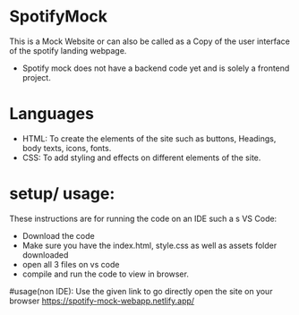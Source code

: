 # SpotifyMock
This is a Mock Website or can also be called as a Copy of the user interface of the spotify landing webpage. 
* Spotify mock does not have a backend code yet and is solely a frontend project.

# Languages
* HTML: To create the elements of the site such as buttons, Headings, body texts, icons, fonts.
* CSS: To add styling and effects on different elements of the site.

# setup/ usage:
These instructions are for running the code on an IDE such a s VS Code:
- Download the code
- Make sure you have the index.html, style.css as well as assets folder downloaded
- open all 3 files on vs code
- compile and run the code to view in browser.

#usage(non IDE):
Use the given link to go directly open the site on your browser
https://spotify-mock-webapp.netlify.app/
